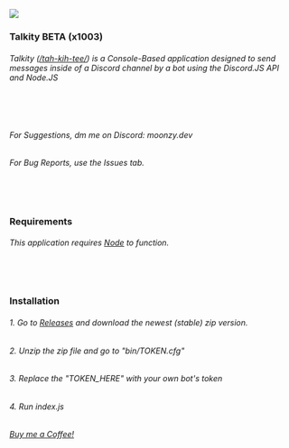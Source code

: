 ![](https://i.ibb.co/BsHXnpJ/banner-talkity.png)
### Talkity BETA (x1003)
###### Talkity ([/tah-kih-tee/](https://i.ibb.co/7Wb3PGB/Screenshot-2024-09-22-065900.png)) is a Console-Based application designed to send messages inside of a Discord channel by a bot using the Discord.JS API and Node.JS
###### ㅤ
###### For Suggestions, dm me on Discord: moonzy.dev
###### For Bug Reports, use the Issues tab.
###### ㅤ
### Requirements
###### This application requires [Node](https://nodejs.org/en) to function.
###### ㅤ
### Installation
###### 1. Go to [Releases](https://github.com/SpyTYX/Talkity/releases/) and download the newest (stable) zip version.
###### 2. Unzip the zip file and go to "bin/TOKEN.cfg"
###### 3. Replace the "TOKEN_HERE" with your own bot's token
###### 4. Run index.js
###### [Buy me a Coffee!](https://ko-fi.com/moonzydev)
